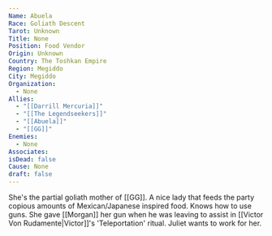 ```yaml
---
Name: Abuela
Race: Goliath Descent
Tarot: Unknown
Title: None
Position: Food Vendor
Origin: Unknown
Country: The Toshkan Empire
Region: Megiddo
City: Megiddo
Organization:
  - None
Allies:
  - "[[Darrill Mercuria]]"
  - "[[The Legendseekers]]"
  - "[[Abuela]]"
  - "[[GG]]"
Enemies:
  - None
Associates: 
isDead: false
Cause: None
draft: false
---
```

She's the partial goliath mother of [[GG]]. A nice lady that feeds the party copious amounts of Mexican/Japanese inspired food. Knows how to use guns. She gave [[Morgan]] her gun when he was leaving to assist in [[Victor Von Rudamente|Victor]]'s 'Teleportation' ritual. Juliet wants to work for her. 